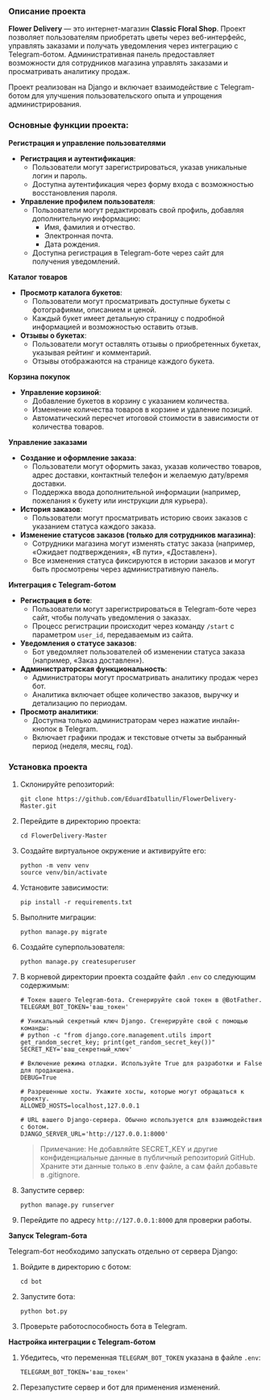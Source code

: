 ### **Описание проекта**

**Flower Delivery** — это интернет-магазин **Classic Floral Shop**. Проект позволяет пользователям приобретать цветы через веб-интерфейс, управлять заказами и получать уведомления через интеграцию с Telegram-ботом. Административная панель предоставляет возможности для сотрудников магазина управлять заказами и просматривать аналитику продаж.

Проект реализован на Django и включает взаимодействие с Telegram-ботом для улучшения пользовательского опыта и упрощения администрирования.

### **Основные функции проекта:**

**Регистрация и управление пользователями**

- **Регистрация и аутентификация**:
    - Пользователи могут зарегистрироваться, указав уникальные логин и пароль.
    - Доступна аутентификация через форму входа с возможностью восстановления пароля.
- **Управление профилем пользователя**:
    - Пользователи могут редактировать свой профиль, добавляя дополнительную информацию:
        - Имя, фамилия и отчество.
        - Электронная почта.
        - Дата рождения.
    - Доступна регистрация в Telegram-боте через сайт для получения уведомлений.

**Каталог товаров**

- **Просмотр каталога букетов**:
    - Пользователи могут просматривать доступные букеты с фотографиями, описанием и ценой.
    - Каждый букет имеет детальную страницу с подробной информацией и возможностью оставить отзыв.
- **Отзывы о букетах**:
    - Пользователи могут оставлять отзывы о приобретенных букетах, указывая рейтинг и комментарий.
    - Отзывы отображаются на странице каждого букета.

**Корзина покупок**

- **Управление корзиной**:
    - Добавление букетов в корзину с указанием количества.
    - Изменение количества товаров в корзине и удаление позиций.
    - Автоматический пересчет итоговой стоимости в зависимости от количества товаров.

**Управление заказами**

- **Создание и оформление заказа**:
    - Пользователи могут оформить заказ, указав количество товаров, адрес доставки, контактный телефон и желаемую дату/время доставки.
    - Поддержка ввода дополнительной информации (например, пожелания к букету или инструкции для курьера).
- **История заказов**:
    - Пользователи могут просматривать историю своих заказов с указанием статуса каждого заказа.
- **Изменение статусов заказов (только для сотрудников магазина)**:
    - Сотрудники магазина могут изменять статус заказа (например, «Ожидает подтверждения», «В пути», «Доставлен»).
    - Все изменения статуса фиксируются в истории заказов и могут быть просмотрены через административную панель.

**Интеграция с Telegram-ботом**

- **Регистрация в боте**:
    - Пользователи могут зарегистрироваться в Telegram-боте через сайт, чтобы получать уведомления о заказах.
    - Процесс регистрации происходит через команду `/start` с параметром `user_id`, передаваемым из сайта.
- **Уведомления о статусе заказов**:
    - Бот уведомляет пользователей об изменении статуса заказа (например, «Заказ доставлен»).
- **Администраторская функциональность**:
    - Администраторы могут просматривать аналитику продаж через бот.
    - Аналитика включает общее количество заказов, выручку и детализацию по периодам.
- **Просмотр аналитики**:
    - Доступна только администраторам через нажатие инлайн-кнопок в Telegram.
    - Включает графики продаж и текстовые отчеты за выбранный период (неделя, месяц, год).

### **Установка проекта**

1. Склонируйте репозиторий:
    
    ```
    git clone https://github.com/EduardIbatullin/FlowerDelivery-Master.git
    ```
    
2. Перейдите в директорию проекта:
    
    ```
    cd FlowerDelivery-Master
    ```
    
3. Создайте виртуальное окружение и активируйте его:
    
    ```
    python -m venv venv
    source venv/bin/activate
    ```
    
4. Установите зависимости:
    
    ```
    pip install -r requirements.txt
    ```
    
5. Выполните миграции:
    
    ```
    python manage.py migrate
    ```
    
6. Создайте суперпользователя:
    
    ```
    python manage.py createsuperuser
    ```
    
7. В корневой директории проекта создайте файл `.env` со следующим содержимым:
    
    ```
    # Токен вашего Telegram-бота. Сгенерируйте свой токен в @BotFather.
    TELEGRAM_BOT_TOKEN='ваш_токен'
    
    # Уникальный секретный ключ Django. Сгенерируйте свой с помощью команды:
    # python -c "from django.core.management.utils import get_random_secret_key; print(get_random_secret_key())"
    SECRET_KEY='ваш_секретный_ключ'
    
    # Включение режима отладки. Используйте True для разработки и False для продакшена.
    DEBUG=True
    
    # Разрешенные хосты. Укажите хосты, которые могут обращаться к проекту.
    ALLOWED_HOSTS=localhost,127.0.0.1
    
    # URL вашего Django-сервера. Обычно используется для взаимодействия с ботом.
    DJANGO_SERVER_URL='http://127.0.0.1:8000'
    
    ```
    
    > Примечание: Не добавляйте SECRET_KEY и другие конфиденциальные данные в публичный репозиторий GitHub. Храните эти данные только в .env файле, а сам файл добавьте в .gitignore.
    > 
8. Запустите сервер:
    
    ```
    python manage.py runserver
    ```
    
9. Перейдите по адресу `http://127.0.0.1:8000` для проверки работы.

**Запуск Telegram-бота**

Telegram-бот необходимо запускать отдельно от сервера Django:

1. Войдите в директорию с ботом:
    
    ```
    cd bot
    ```
    
2. Запустите бота:
    
    ```
    python bot.py
    ```
    
3. Проверьте работоспособность бота в Telegram.

**Настройка интеграции с Telegram-ботом**

1. Убедитесь, что переменная `TELEGRAM_BOT_TOKEN` указана в файле `.env`:
    
    ```
    TELEGRAM_BOT_TOKEN='ваш_токен'
    
    ```
    
2. Перезапустите сервер и бот для применения изменений.
